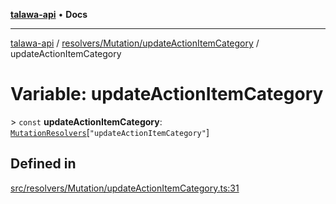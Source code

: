 [**talawa-api**](../../../../README.md) • **Docs**

***

[talawa-api](../../../../modules.md) / [resolvers/Mutation/updateActionItemCategory](../README.md) / updateActionItemCategory

# Variable: updateActionItemCategory

\> `const` **updateActionItemCategory**: [`MutationResolvers`](../../../../types/generatedGraphQLTypes/type-aliases/MutationResolvers.md)\[`"updateActionItemCategory"`\]

## Defined in

[src/resolvers/Mutation/updateActionItemCategory.ts:31](https://github.com/PalisadoesFoundation/talawa-api/blob/92443bb6a5ff3ed66457149a509401986a82e570/src/resolvers/Mutation/updateActionItemCategory.ts#L31)
